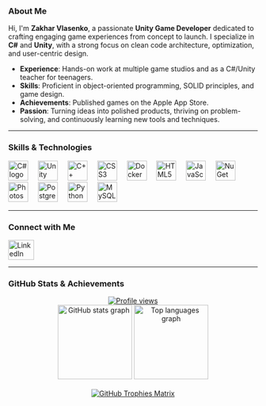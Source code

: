 ### **About Me**

Hi, I'm **Zakhar Vlasenko**, a passionate **Unity Game Developer** dedicated to crafting engaging game experiences from concept to launch. I specialize in **C#** and **Unity**, with a strong focus on clean code architecture, optimization, and user-centric design.

- **Experience**: Hands-on work at multiple game studios and as a C#/Unity teacher for teenagers.
- **Skills**: Proficient in object-oriented programming, SOLID principles, and game design.
- **Achievements**: Published games on the Apple App Store.
- **Passion**: Turning ideas into polished products, thriving on problem-solving, and continuously learning new tools and techniques.

---

### **Skills & Technologies**

<div>
  <img src="https://cdn.jsdelivr.net/gh/devicons/devicon/icons/csharp/csharp-original.svg" height="40" alt="C# logo" />
  <img width="12" />
  <img src="https://cdn.jsdelivr.net/gh/devicons/devicon/icons/unity/unity-original.svg" height="40" alt="Unity logo" />
  <img width="12" />
  <img src="https://cdn.jsdelivr.net/gh/devicons/devicon/icons/cplusplus/cplusplus-original.svg" height="40" alt="C++ logo" />
  <img width="12" />
  <img src="https://cdn.jsdelivr.net/gh/devicons/devicon/icons/css3/css3-original.svg" height="40" alt="CSS3 logo" />
  <img width="12" />
  <img src="https://cdn.jsdelivr.net/gh/devicons/devicon/icons/docker/docker-original.svg" height="40" alt="Docker logo" />
  <img width="12" />
  <img src="https://cdn.jsdelivr.net/gh/devicons/devicon/icons/html5/html5-original.svg" height="40" alt="HTML5 logo" />
  <img width="12" />
  <img src="https://cdn.jsdelivr.net/gh/devicons/devicon/icons/javascript/javascript-original.svg" height="40" alt="JavaScript logo" />
  <img width="12" />
  <img src="https://cdn.jsdelivr.net/gh/devicons/devicon/icons/nuget/nuget-original.svg" height="40" alt="NuGet logo" />
  <img width="12" />
  <img src="https://cdn.jsdelivr.net/gh/devicons/devicon/icons/photoshop/photoshop-plain.svg" height="40" alt="Photoshop logo" />
  <img width="12" />
  <img src="https://cdn.jsdelivr.net/gh/devicons/devicon/icons/postgresql/postgresql-original.svg" height="40" alt="PostgreSQL logo" />
  <img width="12" />
  <img src="https://cdn.jsdelivr.net/gh/devicons/devicon/icons/python/python-original.svg" height="40" alt="Python logo" />
  <img width="12" />
  <img src="https://cdn.jsdelivr.net/gh/devicons/devicon/icons/mysql/mysql-original.svg" height="40" alt="MySQL logo" />
</div>

---

### **Connect with Me**

<div>
  <a href="https://www.linkedin.com/in/zahar-vlasenko-4006b5273/" target="_blank">
    <img src="https://raw.githubusercontent.com/maurodesouza/profile-readme-generator/master/src/assets/icons/social/linkedin/default.svg" width="52" height="40" alt="LinkedIn logo" />
  </a>
</div>

---

### **GitHub Stats & Achievements**
<div align="center">
<div>
  <a href="https://u8views.com/github/DeSTeR2">
    <img src="https://u8views.com/api/v1/github/profiles/46651217/views/day-week-month-total-count.svg" alt="Profile views" />
  </a>
</div>

<div>
  <img src="https://github-readme-stats.vercel.app/api?username=DeSTeR2&hide_title=false&hide_rank=false&show_icons=true&include_all_commits=true&count_private=true&disable_animations=false&theme=dracula&locale=en&hide_border=false&order=1" height="150" alt="GitHub stats graph" />
  <img src="https://github-readme-stats.vercel.app/api/top-langs?username=DeSTeR2&locale=en&hide_title=false&layout=compact&card_width=320&langs_count=5&theme=dracula&hide_border=false&order=2" height="150" alt="Top languages graph" />
</div>

<br/>

<div>
  <a href="https://github.com/ryo-ma/github-profile-trophy">
    <img src="https://github-profile-trophy.vercel.app/?username=DeSTeR2&theme=onedark&margin-w=15&margin-h=15&column=5" alt="GitHub Trophies Matrix" />
  </a>
</div>

</div>
